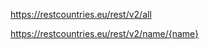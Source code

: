 <!-- Rest Countries API -->
https://restcountries.eu/rest/v2/all

<!-- Search by Countries API -->
https://restcountries.eu/rest/v2/name/{name}

